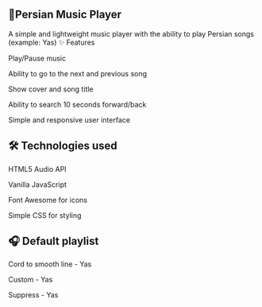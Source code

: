 ## 🎵Persian Music Player

A simple and lightweight music player with the ability to play Persian songs (example: Yas)
✨ Features

Play/Pause music

Ability to go to the next and previous song

Show cover and song title

Ability to search 10 seconds forward/back

Simple and responsive user interface

## 🛠️ Technologies used

HTML5 Audio API

Vanilla JavaScript

Font Awesome for icons

Simple CSS for styling

## 🎧 Default playlist

Cord to smooth line - Yas

Custom - Yas

Suppress - Yas
